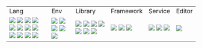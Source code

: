<table>
  <tr>
    <td>Lang</td>
    <td>Env</td>
    <td>Library</td>
    <td>Framework</td>
    <td>Service</td>
    <td>Editor</td>
  </tr>
  <tr>
    <td>
      <img src="https://img.shields.io/badge/-Rust-000000.svg?logo=rust&style=flat">
      <img src="https://img.shields.io/badge/-Typescript-3178C6.svg?logo=typescript&style=flat">
       <img src="https://img.shields.io/badge/-Svelte-FF3E00.svg?logo=svelte&style=flat">
      <img src="https://img.shields.io/badge/-Csharp-512BD4.svg?logo=csharp&style=flat">
      <img src="https://img.shields.io/badge/-C-A8B9CC.svg?logo=c&style=flat">
      <img src="https://img.shields.io/badge/-Go-00ADD8.svg?logo=go&style=flat">
      <img src="https://img.shields.io/badge/-Vim-019733.svg?logo=vim&style=flat">
      <img src="https://img.shields.io/badge/-Lua-2C2D72.svg?logo=lua&style=flat">
      <img src="https://img.shields.io/badge/-CSS-1572B6.svg?logo=css3&style=flat">
      <img src="https://img.shields.io/badge/-HTML-E34F26.svg?logo=html5&style=flat">
      <img src="https://img.shields.io/badge/-Sass-CC6699.svg?logo=sass&style=flat">
      <img src="https://img.shields.io/badge/-WASM-654FF0.svg?logo=webassembly&style=flat">
    </td>
    <td>
      <img src="https://img.shields.io/badge/-Docker-EEE.svg?logo=docker&style=flat">
      <img src="https://img.shields.io/badge/-Nodejs-5FA04E.svg?logo=nodedotjs&style=flat">
      <img src="https://img.shields.io/badge/-Vite-646CFF.svg?logo=vite&style=flat">
      <img src="https://img.shields.io/badge/-pnpm-F69220.svg?logo=pnpm&style=flat">
      <img src="https://img.shields.io/badge/-Fish shell-EEE.svg?logo=fishshell&style=flat">
    </td>
    <td>
      <img src="https://img.shields.io/badge/-React-61DAFB.svg?logo=react&style=flat">
      <img src="https://img.shields.io/badge/-Tailwind-06B6D4.svg?logo=tailwindcss&style=flat">
      <img src="https://img.shields.io/badge/-Redux-764ABC.svg?logo=redux&style=flat">
      <img src="https://img.shields.io/badge/-Socketio-010101.svg?logo=socketdotio&style=flat">
      <img src="https://img.shields.io/badge/-Three.js-000000.svg?logo=threedotjs&style=flat">
      <img src="https://img.shields.io/badge/-Selenium-43B02A.svg?logo=selenium&style=flat">
      <img src="https://img.shields.io/badge/-p5.js-ED225D.svg?logo=p5dotjs&style=flat">
    </td>
    <td>
      <img src="https://img.shields.io/badge/-Tauri-24C8D8.svg?logo=tauri&style=flat">
      <img src="https://img.shields.io/badge/-Next.js-000000.svg?logo=nextdotjs&style=flat">
      <img src="https://img.shields.io/badge/-Astro-BC52EE.svg?logo=astro&style=flat">
    </td>
    <td>
      <img src="https://img.shields.io/badge/-Supabase-3FCF8E.svg?logo=supabase&style=flat">
      <img src="https://img.shields.io/badge/-Firebase-DD2C00.svg?logo=firebase&style=flat">
      <img src="https://img.shields.io/badge/-Adobe-FF0000.svg?logo=adobe&style=flat">
    </td>
    <td>
      <img src="https://img.shields.io/badge/-Neovim-57A143.svg?logo=neovim&style=flat">
    </td>
  </tr>
</table>


<!--
**crcrworks/crcrworks** is a ✨ _special_ ✨ repository because its `README.md` (this file) appears on your GitHub profile.

Here are some ideas to get you started:

- 🔭 I’m currently working on ...
- 🌱 I’m currently learning ...
- 👯 I’m looking to collaborate on ...
- 🤔 I’m looking for help with ...
- 💬 Ask me about ...
- 📫 How to reach me: ...
- 😄 Pronouns: ...
- ⚡ Fun fact: ...
-->
